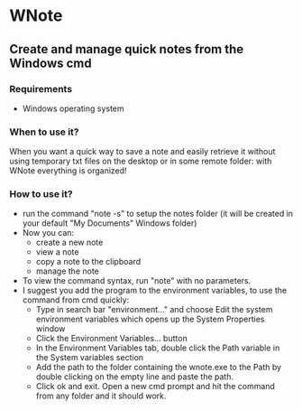 # WNote
## Create and manage quick notes from the Windows cmd

### Requirements
- Windows operating system

### When to use it?
When you want a quick way to save a note and easily retrieve it without using temporary txt files on the desktop or in some remote folder: with WNote everything is organized!

### How to use it?
- run the command "note -s" to setup the notes folder (it will be created in your default "My Documents" Windows folder)
- Now you can:
  - create a new note
  - view a note
  - copy a note to the clipboard
  - manage the note
- To view the command syntax, run "note" with no parameters.
- I suggest you add the program to the environment variables, to use the command from cmd quickly:
  - Type in search bar "environment..." and choose Edit the system environment variables which opens up the System Properties window
  - Click the Environment Variables... button
  - In the Environment Variables tab, double click the Path variable in the System variables section
  - Add the path to the folder containing the wnote.exe to the Path by double clicking on the empty line and paste the path.
  - Click ok and exit. Open a new cmd prompt and hit the command from any folder and it should work.

